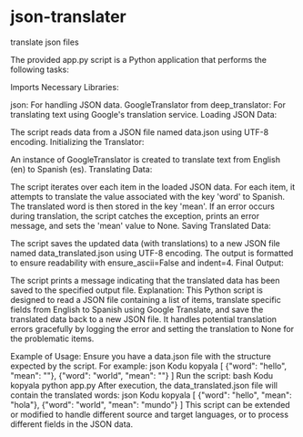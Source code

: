 # json-translater
translate json files



The provided app.py script is a Python application that performs the following tasks:

Imports Necessary Libraries:

json: For handling JSON data.
GoogleTranslator from deep_translator: For translating text using Google's translation service.
Loading JSON Data:

The script reads data from a JSON file named data.json using UTF-8 encoding.
Initializing the Translator:

An instance of GoogleTranslator is created to translate text from English (en) to Spanish (es).
Translating Data:

The script iterates over each item in the loaded JSON data.
For each item, it attempts to translate the value associated with the key 'word' to Spanish.
The translated word is then stored in the key 'mean'.
If an error occurs during translation, the script catches the exception, prints an error message, and sets the 'mean' value to None.
Saving Translated Data:

The script saves the updated data (with translations) to a new JSON file named data_translated.json using UTF-8 encoding.
The output is formatted to ensure readability with ensure_ascii=False and indent=4.
Final Output:

The script prints a message indicating that the translated data has been saved to the specified output file.
Explanation:
This Python script is designed to read a JSON file containing a list of items, translate specific fields from English to Spanish using Google Translate, and save the translated data back to a new JSON file. It handles potential translation errors gracefully by logging the error and setting the translation to None for the problematic items.

Example of Usage:
Ensure you have a data.json file with the structure expected by the script. For example:
json
Kodu kopyala
[
    {"word": "hello", "mean": ""},
    {"word": "world", "mean": ""}
]
Run the script:
bash
Kodu kopyala
python app.py
After execution, the data_translated.json file will contain the translated words:
json
Kodu kopyala
[
    {"word": "hello", "mean": "hola"},
    {"word": "world", "mean": "mundo"}
]
This script can be extended or modified to handle different source and target languages, or to process different fields in the JSON data. ​
